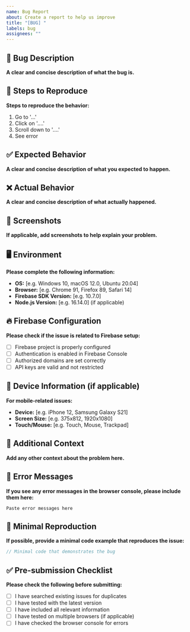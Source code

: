 ```yaml
---
name: Bug Report
about: Create a report to help us improve
title: "[BUG] "
labels: bug
assignees: ""
---
```


## 🐛 Bug Description

**A clear and concise description of what the bug is.**

## 🔄 Steps to Reproduce

**Steps to reproduce the behavior:**

1. Go to '...'
2. Click on '....'
3. Scroll down to '....'
4. See error

## ✅ Expected Behavior

**A clear and concise description of what you expected to happen.**

## ❌ Actual Behavior

**A clear and concise description of what actually happened.**

## 📸 Screenshots

**If applicable, add screenshots to help explain your problem.**

## 🖥️ Environment

**Please complete the following information:**

- **OS:** [e.g. Windows 10, macOS 12.0, Ubuntu 20.04]
- **Browser:** [e.g. Chrome 91, Firefox 89, Safari 14]
- **Firebase SDK Version:** [e.g. 10.7.0]
- **Node.js Version:** [e.g. 16.14.0] (if applicable)

## 🔥 Firebase Configuration

**Please check if the issue is related to Firebase setup:**

- [ ] Firebase project is properly configured
- [ ] Authentication is enabled in Firebase Console
- [ ] Authorized domains are set correctly
- [ ] API keys are valid and not restricted

## 📱 Device Information (if applicable)

**For mobile-related issues:**

- **Device:** [e.g. iPhone 12, Samsung Galaxy S21]
- **Screen Size:** [e.g. 375x812, 1920x1080]
- **Touch/Mouse:** [e.g. Touch, Mouse, Trackpad]

## 🔧 Additional Context

**Add any other context about the problem here.**

## 📝 Error Messages

**If you see any error messages in the browser console, please include them here:**

```
Paste error messages here
```

## 🧪 Minimal Reproduction

**If possible, provide a minimal code example that reproduces the issue:**

```javascript
// Minimal code that demonstrates the bug
```

## ✅ Pre-submission Checklist

**Please check the following before submitting:**

- [ ] I have searched existing issues for duplicates
- [ ] I have tested with the latest version
- [ ] I have included all relevant information
- [ ] I have tested on multiple browsers (if applicable)
- [ ] I have checked the browser console for errors
